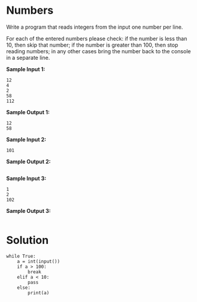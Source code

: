 # Numbers

Write a program that reads integers from the input one number per line.

For each of the entered numbers please check:
if the number is less than 10, then skip that number;
if the number is greater than 100, then stop reading numbers;
in any other cases bring the number back to the console in a separate line.

**Sample Input 1:**

```
12
4
2
58
112
```

**Sample Output 1:**

```
12
58
```

**Sample Input 2:**

```
101
```

**Sample Output 2:**

```
```

**Sample Input 3:**

```
1
2
102
```

**Sample Output 3:**

```
```

# Solution

```
while True:
    a = int(input())
    if a > 100:
        break
    elif a < 10:
        pass
    else:
        print(a)
```